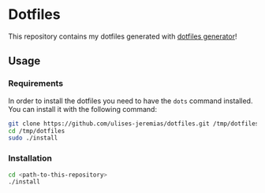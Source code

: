 # Dotfiles

This repository contains my dotfiles generated with [dotfiles generator](https://github.com/ulises-jeremias/dotfiles)!

## Usage

### Requirements

In order to install the dotfiles you need to have the `dots` command installed. You can install it with the following command:

```bash
git clone https://github.com/ulises-jeremias/dotfiles.git /tmp/dotfiles
cd /tmp/dotfiles
sudo ./install
```

### Installation

```sh
cd <path-to-this-repository>
./install
```
